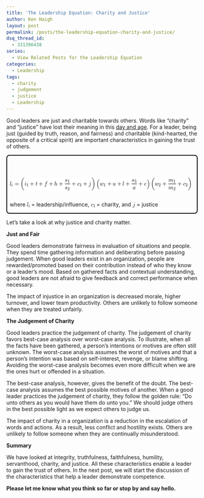 ```yaml
---
title: 'The Leadership Equation: Charity and Justice'
author: Ken Haigh
layout: post
permalink: /posts/the-leadership-equation-charity-and-justice/
dsq_thread_id:
  - 331396438
series:
  - View Related Posts for the Leadership Equation
categories:
  - Leadership
tags:
  - charity
  - judgement
  - justice
  - Leadership
---
```

Good leaders are just and charitable towards others. Words like &#8220;charity&#8221; and &#8220;justice&#8221; have lost their meaning in this [day and age][1]. For a leader, being just (guided by truth, reason, and fairness) and charitable (kind-hearted, the opposite of a critical spirit) are important characteristics in gaining the trust of others.

<div style="border: 2px solid #000; padding: 7px 7px 0px; margin-bottom: 7px; border-radius: 8px; -moz-border-radius: 8px; -webkit-border-radius: 8px;">
  <p class="ql-left-displayed-equation" style="line-height: 36px;">
    <span class="ql-right-eqno"> &nbsp; </span><span class="ql-left-eqno"> &nbsp; </span><img src="/wp-content/ql-cache/quicklatex.com-1add2105e78d180c2c56e665e406a4db_l3.png" height="36" width="477" class="ql-img-displayed-equation " alt="&#92;&#91; &#108;&#95;&#105;&#32;&#61;&#32;&#92;&#108;&#101;&#102;&#116;&#32;&#40;&#32;&#105;&#95;&#49;&#32;&#43;&#32;&#116;&#32;&#43;&#32;&#102;&#32;&#43;&#32;&#104;&#32;&#43;&#32;&#92;&#102;&#114;&#97;&#99;&#123;&#115;&#95;&#49;&#125;&#123;&#115;&#95;&#50;&#125;&#32;&#43;&#32;&#99;&#95;&#49;&#32;&#43;&#32;&#106;&#92;&#114;&#105;&#103;&#104;&#116;&#32;&#41;&#92;&#108;&#101;&#102;&#116;&#32;&#40;&#32;&#119;&#95;&#49;&#32;&#43;&#32;&#117;&#32;&#43;&#32;&#108;&#32;&#43;&#32;&#92;&#102;&#114;&#97;&#99;&#123;&#115;&#95;&#51;&#125;&#123;&#97;&#125;&#32;&#43;&#32;&#101;&#32;&#92;&#114;&#105;&#103;&#104;&#116;&#32;&#41;&#92;&#108;&#101;&#102;&#116;&#32;&#40;&#32;&#119;&#95;&#50;&#32;&#43;&#32;&#92;&#102;&#114;&#97;&#99;&#123;&#109;&#95;&#49;&#125;&#123;&#109;&#95;&#50;&#125;&#32;&#43;&#32;&#99;&#95;&#50;&#32;&#32;&#92;&#114;&#105;&#103;&#104;&#116;&#32;&#41; &#92;&#93;" title="Rendered by QuickLaTeX.com" />
  </p>
  
  <p>
    where <img src="/wp-content/ql-cache/quicklatex.com-0c4401c34d885cf9bd7f1d7f7e127004_l3.png" class="ql-img-inline-formula " alt="&#108;&#95;&#105;" title="Rendered by QuickLaTeX.com" height="13" width="8" style="vertical-align: -2px;" /> = leadership/influence, <img src="/wp-content/ql-cache/quicklatex.com-a9ff36b09a2337ff3bf2e0208d1b0005_l3.png" class="ql-img-inline-formula " alt="&#99;&#95;&#49;" title="Rendered by QuickLaTeX.com" height="10" width="11" style="vertical-align: -3px;" /> = charity, and <img src="/wp-content/ql-cache/quicklatex.com-7ad8671925f9de4156714b37761064fa_l3.png" class="ql-img-inline-formula " alt="&#106;" title="Rendered by QuickLaTeX.com" height="14" width="7" style="vertical-align: -3px;" /> = justice
</div>

Let&#8217;s take a look at why justice and charity matter.

<!--more-->

**Just and Fair**

Good leaders demonstrate fairness in evaluation of situations and people. They spend time gathering information and deliberating before passing judgement. When good leaders exist in an organization, people are rewarded/promoted based on their contribution instead of who they know or a leader&#8217;s mood. Based on gathered facts and contextual understanding, good leaders are not afraid to give feedback and correct performance when necessary.

The impact of injustice in an organization is decreased morale, higher turnover, and lower team productivity. Others are unlikely to follow someone when they are treated unfairly.

**The Judgement of Charity**

Good leaders practice the judgement of charity. The judgement of charity favors best-case analysis over worst-case analysis. To illustrate, when all the facts have been gathered, a person&#8217;s intentions or motives are often still unknown. The worst-case analysis assumes the worst of motives and that a person&#8217;s intention was based on self-interest, revenge, or blame shifting. Avoiding the worst-case analysis becomes even more difficult when we are the ones hurt or offended in a situation.

The best-case analysis, however, gives the benefit of the doubt. The best-case analysis assumes the best possible motives of another. When a good leader practices the judgement of charity, they follow the golden rule: &#8220;Do unto others as you would have them do unto you.&#8221; We should judge others in the best possible light as we expect others to judge us.

The impact of charity in a organization is a reduction in the escalation of words and actions. As a result, less conflict and hostility exists. Others are unlikely to follow someone when they are continually misunderstood.

**Summary**

We have looked at integrity, truthfulness, faithfulness, humility, servanthood, charity, and justice. All these characteristics enable a leader to gain the trust of others. In the next post, we will start the discussion of the characteristics that help a leader demonstrate competence.

**Please let me know what you think so far or stop by and say hello.**

<!-- Start Shareaholic Recommendations Automatic -->

<!-- End Shareaholic Recommendations Automatic -->

[1]: http://www.google.com/search?q=glenn+beck+charity+justice
